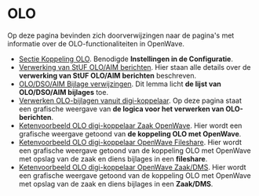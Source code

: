 # OLO

Op deze pagina bevinden zich doorverwijzingen naar de pagina's met informatie over de OLO-functionaliteiten in OpenWave.

- [Sectie Koppeling OLO](/docs/instellen_inrichten/configuratie/sectie_koppeling_olo.md). Benodigde **Instellingen in de Configuratie**.
- [Verwerking van StUF OLO/AIM berichten](/docs/probleemoplossing/programmablokken/olo_verwerking.md). Hier staan alle details over de **verwerking van StUF OLO/AIM berichten** beschreven.
- [OLO/DSO/AIM Bijlage verwijzingen](/docs/probleemoplossing/module_overstijgende_schermen/olo-aim_bijlage_verwijzingen.md). Dit lemma licht **de lijst van OLO/DSO/AIM bijlages** toe.
- [Verwerken OLO-bijlagen vanuit digi-koppelaar](/docs/probleemoplossing/programmablokken/upload_vanuit_automatisch_proces.md). Op deze pagina staat een grafische weergave van **de logica voor het verwerken van OLO-berichten**.
- [Ketenvoorbeeld OLO digi-koppelaar Zaak OpenWave](/docs/probleemoplossing/programmablokken/olo_verwerking/ketenvoorbeeld_olo_digikoppelaar_zaak_openwave.md). Hier wordt een grafische weergave getoond van **de koppeling OLO met OpenWave**.
- [Ketenvoorbeeld OLO digi-koppelaar OpenWave Fileshare](/docs/probleemoplossing/programmablokken/olo_verwerking/ketenvoorbeeld_olo_digikoppelaar_openwave_fileshare.md). Hier wordt een grafische weergave getoond van de koppeling OLO met OpenWave met opslag van de zaak en diens bijlages in een **fileshare**.
- [Ketenvoorbeeld OLO digi-koppelaar OpenWave Zaak/DMS](/docs/probleemoplossing/programmablokken/olo_verwerking/ketenvoorbeeld_olo_digikoppelaar_openwave_zaak_dms.md). Hier wordt een grafische weergave getoond van de koppeling OLO met OpenWave met opslag van de zaak en diens bijlages in een **Zaak/DMS**.
